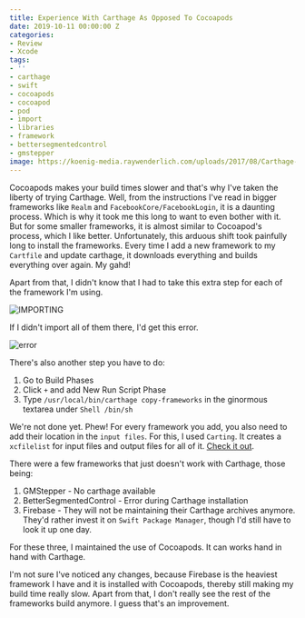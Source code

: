 ```yaml
---
title: Experience With Carthage As Opposed To Cocoapods
date: 2019-10-11 00:00:00 Z
categories:
- Review
- Xcode
tags:
- ''
- carthage
- swift
- cocoapods
- cocoapod
- pod
- import
- libraries
- framework
- bettersegmentedcontrol
- gmstepper
image: https://koenig-media.raywenderlich.com/uploads/2017/08/Carthage-feature-2.png
---
```


Cocoapods makes your build times slower and that's why I've taken the liberty of trying Carthage. Well, from the instructions I've read in bigger frameworks like `Realm` and `FacebookCore/FacebookLogin`, it is a daunting process. Which is why it took me this long to want to even bother with it. But for some smaller frameworks, it is almost similar to Cocoapod's process, which I like better. Unfortunately, this arduous shift took painfully long to install the frameworks. Every time I add a new framework to my `Cartfile` and update carthage, it downloads everything and builds everything over again. My gahd! 

Apart from that, I didn't know that I had to take this extra step for each of the framework I'm using. 

![IMPORTING](/blog/assets/images/Screen%20Shot%202019-10-11%20at%2012.38.52%20AM.png)

If I didn't import all of them there, I'd get this error.

![error](/blog/assets/images/Screen%20Shot%202019-10-11%20at%2012.30.16%20AM.png)

There's also another step you have to do:
1. Go to Build Phases
2. Click `+` and add New Run Script Phase
3. Type `/usr/local/bin/carthage copy-frameworks` in the ginormous textarea under `Shell /bin/sh`

We're not done yet. Phew! For every framework you add, you also need to add their location in the `input files`. For this, I used `Carting`. It creates a `xcfilelist` for input files and output files for all of it. [Check it out][carting].

There were a few frameworks that just doesn't work with Carthage, those being:
1. GMStepper - No carthage available
2. BetterSegmentedControl - Error during Carthage installation
3. Firebase - They will not be maintaining their Carthage archives anymore. They'd rather invest it on `Swift Package Manager`, though I'd still have to look it up one day. 

For these three, I maintained the use of Cocoapods. It can works hand in hand with Carthage.

I'm not sure I've noticed any changes, because Firebase is the heaviest framework I have and it is installed with Cocoapods, thereby still making my build time really slow. Apart from that, I don't really see the rest of the frameworks build anymore. I guess that's an improvement.

[carting]: https://github.com/artemnovichkov/Carting
